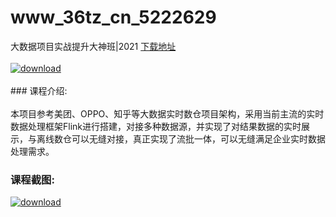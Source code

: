 # www_36tz_cn_5222629
大数据项目实战提升大神班|2021
[下载地址](http://www.36tz.cn/article/5222629 "下载地址")
<br/></br>[![download](http://36tz.cn/muke_img/2022_01_1-66-300x188.png "下载地址")](http://www.36tz.cn/article/5222629 "下载地址")
<br/></br>### 课程介绍:<br/></br>本项目参考美团、OPPO、知乎等大数据实时数仓项目架构，采用当前主流的实时数据处理框架Flink进行搭建，对接多种数据源，并实现了对结果数据的实时展示，与离线数仓可以无缝对接，真正实现了流批一体，可以无缝满足企业实时数据处理需求。

 
### 课程截图:
[![download](http://36tz.cn/muke_img/2022_01_2-62.png "下载地址")](http://www.36tz.cn/article/5222629 "下载地址")
